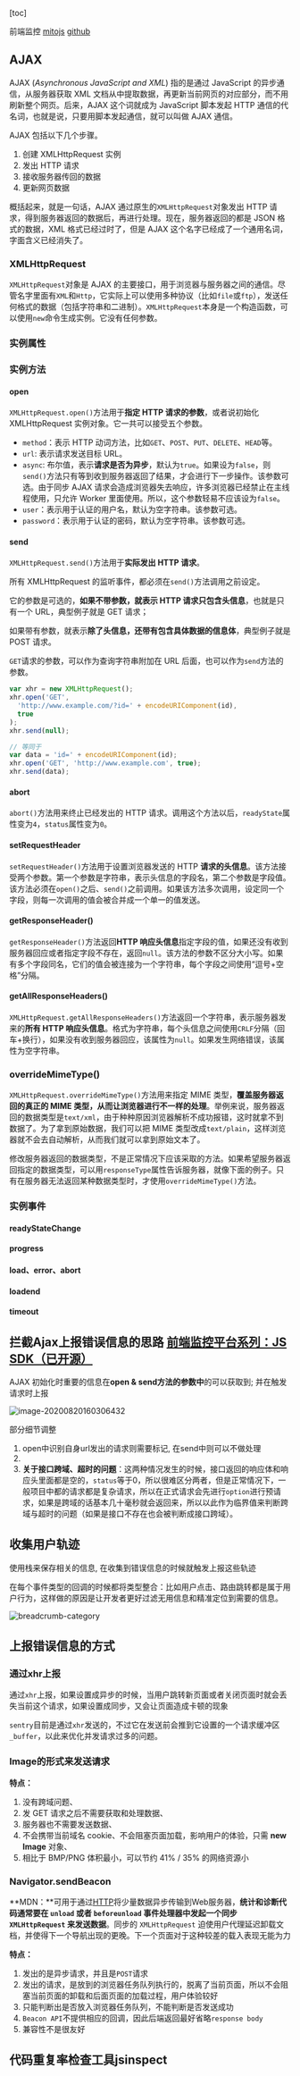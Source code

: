 [toc]



前端监控 [mitojs](https://juejin.im/post/6862559324632252430#heading-1) [github](https://github.com/clouDr-f2e/mitojs)



## AJAX

AJAX (*Asynchronous JavaScript and XML*) 指的是通过 JavaScript 的异步通信，从服务器获取 XML 文档从中提取数据，再更新当前网页的对应部分，而不用刷新整个网页。后来，AJAX 这个词就成为 JavaScript 脚本发起 HTTP 通信的代名词，也就是说，只要用脚本发起通信，就可以叫做 AJAX 通信。

AJAX 包括以下几个步骤。

1. 创建 XMLHttpRequest 实例
2. 发出 HTTP 请求
3. 接收服务器传回的数据
4. 更新网页数据

概括起来，就是一句话，AJAX 通过原生的`XMLHttpRequest`对象发出 HTTP 请求，得到服务器返回的数据后，再进行处理。现在，服务器返回的都是 JSON 格式的数据，XML 格式已经过时了，但是 AJAX 这个名字已经成了一个通用名词，字面含义已经消失了。

### XMLHttpRequest

`XMLHttpRequest`对象是 AJAX 的主要接口，用于浏览器与服务器之间的通信。尽管名字里面有`XML`和`Http`，它实际上可以使用多种协议（比如`file`或`ftp`），发送任何格式的数据（包括字符串和二进制）。`XMLHttpRequest`本身是一个构造函数，可以使用`new`命令生成实例。它没有任何参数。

### 实例属性

### 实例方法

#### open

`XMLHttpRequest.open()`方法用于**指定 HTTP 请求的参数**，或者说初始化 XMLHttpRequest 实例对象。它一共可以接受五个参数。

- `method`：表示 HTTP 动词方法，比如`GET`、`POST`、`PUT`、`DELETE`、`HEAD`等。
- `url`: 表示请求发送目标 URL。
- `async`: 布尔值，表示**请求是否为异步**，默认为`true`。如果设为`false`，则`send()`方法只有等到收到服务器返回了结果，才会进行下一步操作。该参数可选。由于同步 AJAX 请求会造成浏览器失去响应，许多浏览器已经禁止在主线程使用，只允许 Worker 里面使用。所以，这个参数轻易不应该设为`false`。
- `user`：表示用于认证的用户名，默认为空字符串。该参数可选。
- `password`：表示用于认证的密码，默认为空字符串。该参数可选。

#### send

`XMLHttpRequest.send()`方法用于**实际发出 HTTP 请求**。

所有 XMLHttpRequest 的监听事件，都必须在`send()`方法调用之前设定。

它的参数是可选的，**如果不带参数，就表示 HTTP 请求只包含头信息**，也就是只有一个 URL，典型例子就是 GET 请求；

如果带有参数，就表示**除了头信息，还带有包含具体数据的信息体**，典型例子就是 POST 请求。

`GET`请求的参数，可以作为查询字符串附加在 URL 后面，也可以作为`send`方法的参数。

```js
var xhr = new XMLHttpRequest();
xhr.open('GET',
  'http://www.example.com/?id=' + encodeURIComponent(id),
  true
);
xhr.send(null);

// 等同于
var data = 'id=' + encodeURIComponent(id);
xhr.open('GET', 'http://www.example.com', true);
xhr.send(data);
```

#### abort

`abort()`方法用来终止已经发出的 HTTP 请求。调用这个方法以后，`readyState`属性变为`4`，`status`属性变为`0`。

#### setRequestHeader

`setRequestHeader()`方法用于设置浏览器发送的 HTTP **请求的头信息**。该方法接受两个参数。第一个参数是字符串，表示头信息的字段名，第二个参数是字段值。该方法必须在`open()`之后、`send()`之前调用。如果该方法多次调用，设定同一个字段，则每一次调用的值会被合并成一个单一的值发送。

#### getResponseHeader()

`getResponseHeader()`方法返回**HTTP 响应头信息**指定字段的值，如果还没有收到服务器回应或者指定字段不存在，返回`null`。该方法的参数不区分大小写。如果有多个字段同名，它们的值会被连接为一个字符串，每个字段之间使用“逗号+空格”分隔。

#### getAllResponseHeaders()

`XMLHttpRequest.getAllResponseHeaders()`方法返回一个字符串，表示服务器发来的**所有 HTTP 响应头信息**。格式为字符串，每个头信息之间使用`CRLF`分隔（回车+换行），如果没有收到服务器回应，该属性为`null`。如果发生网络错误，该属性为空字符串。

### overrideMimeType()

`XMLHttpRequest.overrideMimeType()`方法用来指定 MIME 类型，**覆盖服务器返回的真正的 MIME 类型，从而让浏览器进行不一样的处理**。举例来说，服务器返回的数据类型是`text/xml`，由于种种原因浏览器解析不成功报错，这时就拿不到数据了。为了拿到原始数据，我们可以把 MIME 类型改成`text/plain`，这样浏览器就不会去自动解析，从而我们就可以拿到原始文本了。

修改服务器返回的数据类型，不是正常情况下应该采取的方法。如果希望服务器返回指定的数据类型，可以用`responseType`属性告诉服务器，就像下面的例子。只有在服务器无法返回某种数据类型时，才使用`overrideMimeType()`方法。

### 实例事件

#### readyStateChange

#### progress 

#### load、error、abort

#### loadend 

#### timeout 



## 拦截Ajax上报错误信息的思路 [前端监控平台系列：JS SDK（已开源）](https://juejin.im/post/6862559324632252430#heading-1)

AJAX 初始化时重要的信息在**open & send方法的参数中**的可以获取到; 并在触发请求时上报

![image-20200820160306432](./imgs/image-20200820160306432.png)

部分细节调整

1. open中识别自身url发出的请求则需要标记, 在send中则可以不做处理
2. 
3. **关于接口跨域、超时的问题**：这两种情况发生的时候，接口返回的响应体和响应头里面都是空的，`status`等于0，所以很难区分两者，但是正常情况下，一般项目中都的请求都是复杂请求，所以在正式请求会先进行`option`进行预请求，如果是跨域的话基本几十毫秒就会返回来，所以以此作为临界值来判断跨域与超时的问题（如果是接口不存在也会被判断成接口跨域）。



## 收集用户轨迹

使用栈来保存相关的信息, 在收集到错误信息的时候就触发上报这些轨迹

在每个事件类型的回调的时候都将类型整合：比如用户点击、路由跳转都是属于用户行为，这样做的原因是让开发者更好过滤无用信息和精准定位到需要的信息。

![breadcrumb-category](./imgs/oSAi56sZHQKepRy.png)

## 上报错误信息的方式

### 通过xhr上报

通过`xhr`上报，如果设置成异步的时候，当用户跳转新页面或者关闭页面时就会丢失当前这个请求，如果设置成同步，又会让页面造成卡顿的现象

`sentry`目前是通过`xhr`发送的，不过它在发送前会推到它设置的一个请求缓冲区` _buffer`，以此来优化并发请求过多的问题。

### Image的形式来发送请求

**特点：**

1. 没有跨域问题、
2. 发 GET 请求之后不需要获取和处理数据、
3. 服务器也不需要发送数据、
4. 不会携带当前域名 cookie、不会阻塞页面加载，影响用户的体验，只需 **new Image** 对象、
5. 相比于 BMP/PNG 体积最小，可以节约 41% / 35% 的网络资源小

### Navigator.sendBeacon

**MDN：**可用于通过[HTTP](https://developer.mozilla.org/zh-CN/docs/Glossary/HTTP)将少量数据异步传输到Web服务器，**统计和诊断代码通常要在 `unload` 或者 `beforeunload` 事件处理器中发起一个同步 `XMLHttpRequest` 来发送数据**。同步的 `XMLHttpRequest` 迫使用户代理延迟卸载文档，并使得下一个导航出现的更晚。下一个页面对于这种较差的载入表现无能为力

**特点：**

1. 发出的是异步请求，并且是`POST`请求
2. 发出的请求，是放到的浏览器任务队列执行的，脱离了当前页面，所以不会阻塞当前页面的卸载和后面页面的加载过程，用户体验较好
3. 只能判断出是否放入浏览器任务队列，不能判断是否发送成功
4. `Beacon API`不提供相应的回调，因此后端返回最好省略`response body`
5. 兼容性不是很友好






## 代码重复率检查工具jsinspect
